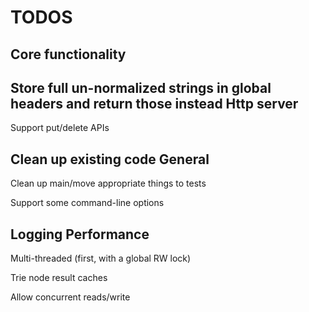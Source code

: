 TODOS
=====
Core functionality
------------------
Store full un-normalized strings in global headers and return those instead
Http server
-----------
Support put/delete APIs

Clean up existing code
General
-------
Clean up main/move appropriate things to tests

Support some command-line options

Logging
Performance
-----------
Multi-threaded (first, with a global RW lock)

Trie node result caches

Allow concurrent reads/write

